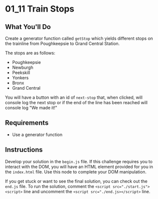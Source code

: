 # 01_11 Train Stops

## What You'll Do

Create a generator function called `getStop` which yields different stops on the trainline from Poughkeepsie to Grand Central Station.

The stops are as follows:

- Poughkeepsie
- Newburgh
- Peekskill
- Yonkers
- Bronx
- Grand Central

You will have a button with an id of `next-stop` that, when clicked, will console log the next stop or if the end of the line has been reached will console log "We made it!"

## Requirements

- Use a generator function

## Instructions

Develop your solution in the `begin.js` file. If this challenge requires you to interact with the DOM, you will have an HTML element provided for you in the `index.html` file. Use this node to complete your DOM manipulation.

If you get stuck or want to see the final solution, you can check out the `end.js` file. To run the solution, comment the `<script src="./start.js"><script>` line and uncomment the `<script src="./end.js></script>` line.
